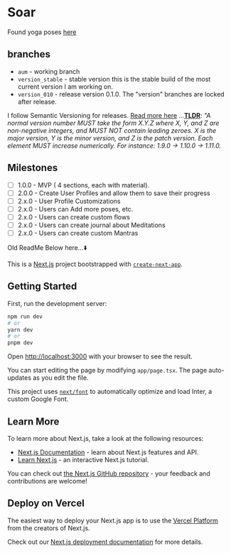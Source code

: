 # Soar

Found yoga poses [here](https://www.pocketyoga.com/pose/)

## branches

* `aum` - working branch
* `version_stable` - stable version this is the stable build of the most current version I am working on.
* `version_010` - release version 0.1.0. The "version" branches are locked after release.

I follow Semantic Versioning for releases. [Read more here](https://semver.org/) ...**[TLDR](https://semver.org/#spec-item-2)**: *"A normal version number MUST take the form X.Y.Z where X, Y, and Z are non-negative integers, and MUST NOT contain leading zeroes. X is the major version, Y is the minor version, and Z is the patch version. Each element MUST increase numerically. For instance: 1.9.0 -> 1.10.0 -> 1.11.0.*

## Milestones

* [ ] 1.0.0 - MVP ( 4 sections, each with material).
* [ ] 2.0.0 - Create User Profiles and allow them to save their progress
* [ ] 2.x.0 - User Profile Customizations
* [ ] 2.x.0 - Users can Add more poses, etc.
* [ ] 2.x.0 - Users can create custom flows
* [ ] 2.x.0 - Users can create journal about Meditations
* [ ] 2.x.0 - Users can create custom Mantras

Old ReadMe Below here...⬇️

This is a [Next.js](https://nextjs.org/) project bootstrapped with [`create-next-app`](https://github.com/vercel/next.js/tree/canary/packages/create-next-app).

## Getting Started

First, run the development server:

```bash
npm run dev
# or
yarn dev
# or
pnpm dev
```

Open [http://localhost:3000](http://localhost:3000) with your browser to see the result.

You can start editing the page by modifying `app/page.tsx`. The page auto-updates as you edit the file.

This project uses [`next/font`](https://nextjs.org/docs/basic-features/font-optimization) to automatically optimize and load Inter, a custom Google Font.

## Learn More

To learn more about Next.js, take a look at the following resources:

- [Next.js Documentation](https://nextjs.org/docs) - learn about Next.js features and API.
- [Learn Next.js](https://nextjs.org/learn) - an interactive Next.js tutorial.

You can check out [the Next.js GitHub repository](https://github.com/vercel/next.js/) - your feedback and contributions are welcome!

## Deploy on Vercel

The easiest way to deploy your Next.js app is to use the [Vercel Platform](https://vercel.com/new?utm_medium=default-template&filter=next.js&utm_source=create-next-app&utm_campaign=create-next-app-readme) from the creators of Next.js.

Check out our [Next.js deployment documentation](https://nextjs.org/docs/deployment) for more details.
